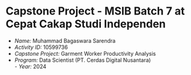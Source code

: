 # Capstone Project - MSIB Batch 7 at Cepat Cakap Studi Independen

- *Name:* Muhammad Bagaswara Sarendra  
- *Activity ID:* 10599736  
- *Capstone Project:* Garment Worker Productivity Analysis  
- *Program:* Data Scientist (PT. Cerdas Digital Nusantara)  
- *Year:* 2024
